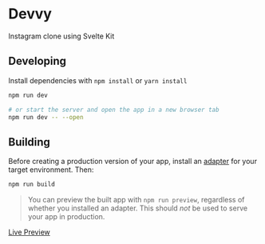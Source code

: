 # Devvy

Instagram clone using Svelte Kit

## Developing

Install dependencies with `npm install` or `yarn install`

```bash
npm run dev

# or start the server and open the app in a new browser tab
npm run dev -- --open
```

## Building

Before creating a production version of your app, install an [adapter](https://kit.svelte.dev/docs#adapters) for your target environment. Then:

```bash
npm run build
```

> You can preview the built app with `npm run preview`, regardless of whether you installed an adapter. This should _not_ be used to serve your app in production.

[Live Preview](https://v34-bears-team-08.netlify.app)
